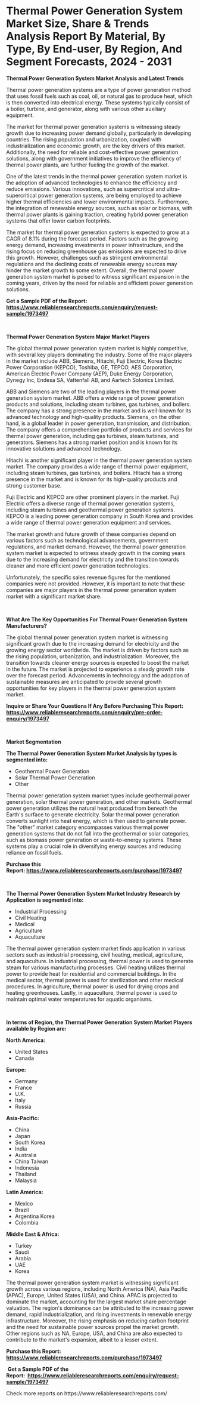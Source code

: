 <p><h1>Thermal Power Generation System Market Size, Share & Trends Analysis Report By Material, By Type, By End-user, By Region, And Segment Forecasts, 2024 - 2031</h1></p><p><strong>Thermal Power Generation System Market Analysis and Latest Trends</strong></p>
<p><p>Thermal power generation systems are a type of power generation method that uses fossil fuels such as coal, oil, or natural gas to produce heat, which is then converted into electrical energy. These systems typically consist of a boiler, turbine, and generator, along with various other auxiliary equipment.</p><p>The market for thermal power generation systems is witnessing steady growth due to increasing power demand globally, particularly in developing countries. The rising population and urbanization, coupled with industrialization and economic growth, are the key drivers of this market. Additionally, the need for reliable and cost-effective power generation solutions, along with government initiatives to improve the efficiency of thermal power plants, are further fueling the growth of the market.</p><p>One of the latest trends in the thermal power generation system market is the adoption of advanced technologies to enhance the efficiency and reduce emissions. Various innovations, such as supercritical and ultra-supercritical power generation systems, are being employed to achieve higher thermal efficiencies and lower environmental impacts. Furthermore, the integration of renewable energy sources, such as solar or biomass, with thermal power plants is gaining traction, creating hybrid power generation systems that offer lower carbon footprints.</p><p>The market for thermal power generation systems is expected to grow at a CAGR of 8.1% during the forecast period. Factors such as the growing energy demand, increasing investments in power infrastructure, and the rising focus on reducing greenhouse gas emissions are expected to drive this growth. However, challenges such as stringent environmental regulations and the declining costs of renewable energy sources may hinder the market growth to some extent. Overall, the thermal power generation system market is poised to witness significant expansion in the coming years, driven by the need for reliable and efficient power generation solutions.</p></p>
<p><strong>Get a Sample PDF of the Report:&nbsp; <a href="https://www.reliableresearchreports.com/enquiry/request-sample/1973497">https://www.reliableresearchreports.com/enquiry/request-sample/1973497</a></strong></p>
<p>&nbsp;</p>
<p><strong>Thermal Power Generation System Major Market Players</strong></p>
<p><p>The global thermal power generation system market is highly competitive, with several key players dominating the industry. Some of the major players in the market include ABB, Siemens, Hitachi, Fuji Electric, Korea Electric Power Corporation (KEPCO), Toshiba, GE, TEPCO, AES Corporation, American Electric Power Company (AEP), Duke Energy Corporation, Dynegy Inc, Endesa SA, Vattenfall AB, and Aartech Solonics Limited.</p><p>ABB and Siemens are two of the leading players in the thermal power generation system market. ABB offers a wide range of power generation products and solutions, including steam turbines, gas turbines, and boilers. The company has a strong presence in the market and is well-known for its advanced technology and high-quality products. Siemens, on the other hand, is a global leader in power generation, transmission, and distribution. The company offers a comprehensive portfolio of products and services for thermal power generation, including gas turbines, steam turbines, and generators. Siemens has a strong market position and is known for its innovative solutions and advanced technology.</p><p>Hitachi is another significant player in the thermal power generation system market. The company provides a wide range of thermal power equipment, including steam turbines, gas turbines, and boilers. Hitachi has a strong presence in the market and is known for its high-quality products and strong customer base.</p><p>Fuji Electric and KEPCO are other prominent players in the market. Fuji Electric offers a diverse range of thermal power generation systems, including steam turbines and geothermal power generation systems. KEPCO is a leading power generation company in South Korea and provides a wide range of thermal power generation equipment and services.</p><p>The market growth and future growth of these companies depend on various factors such as technological advancements, government regulations, and market demand. However, the thermal power generation system market is expected to witness steady growth in the coming years due to the increasing demand for electricity and the transition towards cleaner and more efficient power generation technologies.</p><p>Unfortunately, the specific sales revenue figures for the mentioned companies were not provided. However, it is important to note that these companies are major players in the thermal power generation system market with a significant market share.</p></p>
<p>&nbsp;</p>
<p><strong>What Are The Key Opportunities For Thermal Power Generation System Manufacturers?</strong></p>
<p><p>The global thermal power generation system market is witnessing significant growth due to the increasing demand for electricity and the growing energy sector worldwide. The market is driven by factors such as the rising population, urbanization, and industrialization. Moreover, the transition towards cleaner energy sources is expected to boost the market in the future. The market is projected to experience a steady growth rate over the forecast period. Advancements in technology and the adoption of sustainable measures are anticipated to provide several growth opportunities for key players in the thermal power generation system market.</p></p>
<p><strong>Inquire or Share Your Questions If Any Before Purchasing This Report: <a href="https://www.reliableresearchreports.com/enquiry/pre-order-enquiry/1973497">https://www.reliableresearchreports.com/enquiry/pre-order-enquiry/1973497</a></strong></p>
<p>&nbsp;</p>
<p><strong>Market Segmentation</strong></p>
<p><strong>The Thermal Power Generation System Market Analysis by types is segmented into:</strong></p>
<p><ul><li>Geothermal Power Generation</li><li>Solar Thermal Power Generation</li><li>Other</li></ul></p>
<p><p>Thermal power generation system market types include geothermal power generation, solar thermal power generation, and other markets. Geothermal power generation utilizes the natural heat produced from beneath the Earth's surface to generate electricity. Solar thermal power generation converts sunlight into heat energy, which is then used to generate power. The "other" market category encompasses various thermal power generation systems that do not fall into the geothermal or solar categories, such as biomass power generation or waste-to-energy systems. These systems play a crucial role in diversifying energy sources and reducing reliance on fossil fuels.</p></p>
<p><strong>Purchase this Report:&nbsp;<a href="https://www.reliableresearchreports.com/purchase/1973497">https://www.reliableresearchreports.com/purchase/1973497</a></strong></p>
<p>&nbsp;</p>
<p><strong>The Thermal Power Generation System Market Industry Research by Application is segmented into:</strong></p>
<p><ul><li>Industrial Processing</li><li>Civil Heating</li><li>Medical</li><li>Agriculture</li><li>Aquaculture</li></ul></p>
<p><p>The thermal power generation system market finds application in various sectors such as industrial processing, civil heating, medical, agriculture, and aquaculture. In industrial processing, thermal power is used to generate steam for various manufacturing processes. Civil heating utilizes thermal power to provide heat for residential and commercial buildings. In the medical sector, thermal power is used for sterilization and other medical procedures. In agriculture, thermal power is used for drying crops and heating greenhouses. Lastly, in aquaculture, thermal power is used to maintain optimal water temperatures for aquatic organisms.</p></p>
<p>&nbsp;</p>
<p><strong>In terms of Region, the Thermal Power Generation System Market Players available by Region are:</strong></p>
<p>
    <p> <strong> North America: </strong>
        <ul>
            <li>United States</li>
            <li>Canada</li>
        </ul>
        </p> 
    <p> <strong> Europe: </strong>
        <ul>
            <li>Germany</li>
            <li>France</li>
            <li>U.K.</li>
            <li>Italy</li>
            <li>Russia</li>
        </ul>
        </p> 
    <p> <strong> Asia-Pacific: </strong>
        <ul>
            <li>China</li>
            <li>Japan</li>
            <li>South Korea</li>
            <li>India</li>
            <li>Australia</li>
            <li>China Taiwan</li>
            <li>Indonesia</li>
            <li>Thailand</li>
            <li>Malaysia</li>
        </ul>
        </p> 
    <p> <strong> Latin America: </strong>
        <ul>
            <li>Mexico</li>
            <li>Brazil</li>
            <li>Argentina Korea</li>
            <li>Colombia</li>
        </ul>
        </p> 
    <p> <strong> Middle East & Africa: </strong>
        <ul>
            <li>Turkey</li>
            <li>Saudi</li>
            <li>Arabia</li>
            <li>UAE</li>
            <li>Korea</li>
        </ul>
    </p>
    </p>
<p><p>The thermal power generation system market is witnessing significant growth across various regions, including North America (NA), Asia Pacific (APAC), Europe, United States (USA), and China. APAC is projected to dominate the market, accounting for the largest market share percentage valuation. The region's dominance can be attributed to the increasing power demand, rapid industrialization, and rising investments in renewable energy infrastructure. Moreover, the rising emphasis on reducing carbon footprint and the need for sustainable power sources propel the market growth. Other regions such as NA, Europe, USA, and China are also expected to contribute to the market's expansion, albeit to a lesser extent.</p></p>
<p><strong>Purchase this Report: <a href="https://www.reliableresearchreports.com/purchase/1973497">https://www.reliableresearchreports.com/purchase/1973497</a></strong></p>
<p>&nbsp;<strong>Get a Sample PDF of the Report:&nbsp;&nbsp;<a href="https://www.reliableresearchreports.com/enquiry/request-sample/1973497">https://www.reliableresearchreports.com/enquiry/request-sample/1973497</a></strong></p>
<p><strong></strong></p>
<p>Check more reports on https://www.reliableresearchreports.com/</p>